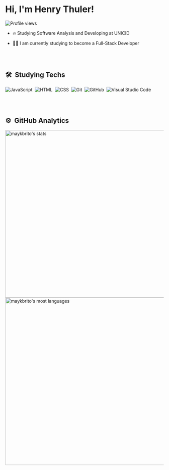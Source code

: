 <h1 align="left">Hi, I'm Henry Thuler!</h1>
<p align="left"> <img src="https://komarev.com/ghpvc/?username=thulers&color=yellow" alt="Profile views" /> </p>

- 🔥 Studying Software Analysis and Developing at UNICID

- 👨‍💻 I am currently studying to become a Full-Stack Developer

<br><br>

## 🛠 &nbsp;Studying Techs

![JavaScript](https://img.shields.io/badge/-JavaScript-05122A?style=flat&logo=javascript)&nbsp;
![HTML](https://img.shields.io/badge/-HTML-05122A?style=flat&logo=HTML5)&nbsp;
![CSS](https://img.shields.io/badge/-CSS-05122A?style=flat&logo=CSS3&logoColor=1572B6)&nbsp;
![Git](https://img.shields.io/badge/-Git-05122A?style=flat&logo=git)&nbsp;
![GitHub](https://img.shields.io/badge/-GitHub-05122A?style=flat&logo=github)&nbsp;
![Visual Studio Code](https://img.shields.io/badge/-Visual%20Studio%20Code-05122A?style=flat&logo=visual-studio-code&logoColor=007ACC)&nbsp;

<br><br>

## ⚙️ &nbsp;GitHub Analytics

<p align="left">
<img width="530em" src="https://github-readme-stats.vercel.app/api?username=thulers&show_icons=true&theme=vision-friendly-dark" alt="maykbrito's stats"/>
<img width="530em" src="https://github-readme-stats.vercel.app/api/top-langs/?username=thulers&layout=compact&theme=vision-friendly-dark" alt="maykbrito's most languages"/>
</p>

<br><br>
